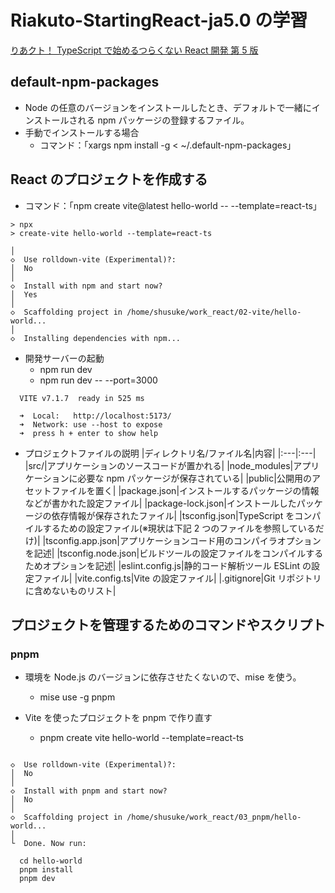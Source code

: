 # Riakuto-StartingReact-ja5.0 の学習

[りあクト！ TypeScript で始めるつらくない React 開発 第 5 版](https://github.com/klemiwary/Riakuto-StartingReact-ja5.0/tree/main)

## default-npm-packages

- Node の任意のバージョンをインストールしたとき、デフォルトで一緒にインストールされる npm パッケージの登録するファイル。
- 手動でインストールする場合
  - コマンド：「xargs npm install -g < ~/.default-npm-packages」

## React のプロジェクトを作成する

- コマンド：「npm create vite@latest hello-world -- --template=react-ts」

```
> npx
> create-vite hello-world --template=react-ts

│
◇  Use rolldown-vite (Experimental)?:
│  No
│
◇  Install with npm and start now?
│  Yes
│
◇  Scaffolding project in /home/shusuke/work_react/02-vite/hello-world...
│
◇  Installing dependencies with npm...
```

- 開発サーバーの起動
  - npm run dev
  - npm run dev -- --port=3000

```
  VITE v7.1.7  ready in 525 ms

  ➜  Local:   http://localhost:5173/
  ➜  Network: use --host to expose
  ➜  press h + enter to show help
```

- プロジェクトファイルの説明
  |ディレクトリ名/ファイル名|内容|
  |:---|:---|
  |src/|アプリケーションのソースコードが置かれる|
  |node_modules|アプリケーションに必要な npm パッケージが保存されている|
  |public|公開用のアセットファイルを置く|
  |package.json|インストールするパッケージの情報などが書かれた設定ファイル|
  |package-lock.json|インストールしたパッケージの依存情報が保存されたファイル|
  |tsconfig.json|TypeScript をコンパイルするための設定ファイル(※現状は下記 2 つのファイルを参照しているだけ)|
  |tsconfig.app.json|アプリケーションコード用のコンパイラオプションを記述|
  |tsconfig.node.json|ビルドツールの設定ファイルをコンパイルするためオプションを記述|
  |eslint.config.js|静的コード解析ツール ESLint の設定ファイル|
  |vite.config.ts|Vite の設定ファイル|
  |.gitignore|Git リポジトリに含めないものリスト|

## プロジェクトを管理するためのコマンドやスクリプト

### pnpm

- 環境を Node.js のバージョンに依存させたくないので、mise を使う。

  - mise use -g pnpm

- Vite を使ったプロジェクトを pnpm で作り直す
  - pnpm create vite hello-world --template=react-ts

```

◇  Use rolldown-vite (Experimental)?:
│  No
│
◇  Install with pnpm and start now?
│  No
│
◇  Scaffolding project in /home/shusuke/work_react/03_pnpm/hello-world...
│
└  Done. Now run:

  cd hello-world
  pnpm install
  pnpm dev
```
